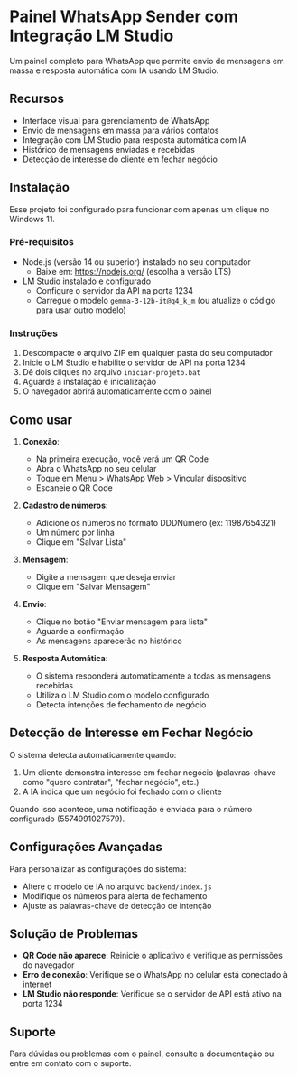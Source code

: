 # Painel WhatsApp Sender com Integração LM Studio

Um painel completo para WhatsApp que permite envio de mensagens em massa e resposta automática com IA usando LM Studio.

## Recursos

- Interface visual para gerenciamento de WhatsApp
- Envio de mensagens em massa para vários contatos
- Integração com LM Studio para resposta automática com IA
- Histórico de mensagens enviadas e recebidas
- Detecção de interesse do cliente em fechar negócio

## Instalação

Esse projeto foi configurado para funcionar com apenas um clique no Windows 11.

### Pré-requisitos

- Node.js (versão 14 ou superior) instalado no seu computador
  - Baixe em: https://nodejs.org/ (escolha a versão LTS)
- LM Studio instalado e configurado
  - Configure o servidor da API na porta 1234
  - Carregue o modelo `gemma-3-12b-it@q4_k_m` (ou atualize o código para usar outro modelo)

### Instruções

1. Descompacte o arquivo ZIP em qualquer pasta do seu computador
2. Inicie o LM Studio e habilite o servidor de API na porta 1234
3. Dê dois cliques no arquivo `iniciar-projeto.bat`
4. Aguarde a instalação e inicialização
5. O navegador abrirá automaticamente com o painel

## Como usar

1. **Conexão**:
   - Na primeira execução, você verá um QR Code
   - Abra o WhatsApp no seu celular
   - Toque em Menu > WhatsApp Web > Vincular dispositivo
   - Escaneie o QR Code

2. **Cadastro de números**:
   - Adicione os números no formato DDDNúmero (ex: 11987654321)
   - Um número por linha
   - Clique em "Salvar Lista"

3. **Mensagem**:
   - Digite a mensagem que deseja enviar
   - Clique em "Salvar Mensagem"

4. **Envio**:
   - Clique no botão "Enviar mensagem para lista"
   - Aguarde a confirmação
   - As mensagens aparecerão no histórico

5. **Resposta Automática**:
   - O sistema responderá automaticamente a todas as mensagens recebidas
   - Utiliza o LM Studio com o modelo configurado
   - Detecta intenções de fechamento de negócio

## Detecção de Interesse em Fechar Negócio

O sistema detecta automaticamente quando:

1. Um cliente demonstra interesse em fechar negócio (palavras-chave como "quero contratar", "fechar negócio", etc.)
2. A IA indica que um negócio foi fechado com o cliente

Quando isso acontece, uma notificação é enviada para o número configurado (5574991027579).

## Configurações Avançadas

Para personalizar as configurações do sistema:

- Altere o modelo de IA no arquivo `backend/index.js`
- Modifique os números para alerta de fechamento
- Ajuste as palavras-chave de detecção de intenção

## Solução de Problemas

- **QR Code não aparece**: Reinicie o aplicativo e verifique as permissões do navegador
- **Erro de conexão**: Verifique se o WhatsApp no celular está conectado à internet
- **LM Studio não responde**: Verifique se o servidor de API está ativo na porta 1234

## Suporte

Para dúvidas ou problemas com o painel, consulte a documentação ou entre em contato com o suporte.